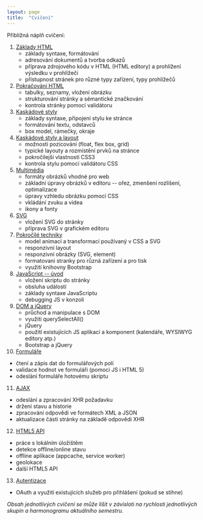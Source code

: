 ```yaml
---
layout: page
title:  "Cvičení"
---
```


Přibližná náplň cvičení:

1. [Základy HTML](https://github.com/4iz268/cviceni/tree/master/01-html-uvod/)
   * základy syntaxe, formátování
   * adresování dokumentů a tvorba odkazů
   * příprava zdrojového kódu v HTML (HTML editory) a prohlížení výsledku v prohlížeči
   * přístupnost stránek pro různé typy zařízení, typy prohlížečů
2. [Pokračování HTML](https://github.com/4iz268/cviceni/tree/master/02-html-pokracovani/)
   * tabulky, seznamy, vložení obrázku
   * strukturování stránky a sémantické značkování
   * kontrola stránky pomocí validátoru
3. [Kaskádové styly](https://github.com/4iz268/cviceni/tree/master/03-css-uvod/)
   * základy syntaxe, připojení stylu ke stránce
   * formátování textu, odstavců
   * box model, rámečky, okraje
4. [Kaskádové styly a layout](https://github.com/4iz268/cviceni/tree/master/04-css-layout/)
   * možnosti pozicování (float, flex box, grid)
   * typické layouty a rozmístění prvků na stránce
   * pokročilejší vlastnosti CSS3
   * kontrola stylu pomocí validátoru CSS
5. [Multimédia](https://github.com/4iz268/cviceni/tree/master/05-multimedia/)
   * formáty obrázků vhodné pro web
   * základní úpravy obrázků v editoru -- ořez, zmenšení rozlišení, optimalizace
   * úpravy vzhledu obrázku pomocí CSS
   * vkládání zvuku a videa
   * ikony a fonty
6. [SVG](https://github.com/4iz268/cviceni/tree/master/06-svg/)
   * vložení SVG do stránky
   * příprava SVG v grafickém editoru
7. [Pokročilé techniky](https://github.com/4iz268/cviceni/tree/master/07-pokrocile-techniky/)
   * model animací a transformací používaný v CSS a SVG
   * responzivní layout
   * responzivní obrázky (SVG, <picture> element)
   * formatovani stranky pro různá zařízení a pro tisk
   * využití knihovny Bootstrap
8. [JavaScript -- úvod](https://github.com/4iz268/cviceni/tree/master/08-js-uvod/)
   * vložení skriptu do stránky
   * obsluha událostí
   * základy syntaxe JavaScriptu
   * debugging JS v konzoli
9. [DOM a jQuery](https://github.com/4iz268/cviceni/tree/master/09-dom-jquery/)
   * průchod a manipulace s DOM
   * využití querySelectAll()
   * jQuery
   * použití existujících JS aplikací a komponent (kalendáře, WYSIWYG editory atp.)
   * Bootstrap a jQuery
10. [Formuláře](https://github.com/4iz268/cviceni/tree/master/10-formulare/)
   * čtení a zápis dat do formulářových polí
   * validace hodnot ve formuláři (pomoci JS i HTML 5)
   * odeslání formuláře hotovému skriptu
11. [AJAX](https://github.com/4iz268/cviceni/tree/master/11-ajax/)
   * odeslání a zpracování XHR požadavku
   * držení stavu a historie
   * zpracování odpovědi ve formátech XML a JSON
   * aktualizace části stránky na základě odpovědi XHR
12. [HTML5 API](https://github.com/4iz268/cviceni/tree/master/12-api/)
   * práce s lokálním úložištěm
   * detekce offline/online stavu
   * offline aplikace (appcache, service worker)
   * geolokace
   * další HTML5 API
13. [Autentizace](https://github.com/4iz268/cviceni/tree/master/13-autentizace/)
   * OAuth a využití existujících služeb pro přihlášení (pokud se stihne)   

*Obsah jednotlivých cvičení se může lišit v závisloti na rychlosti jednotlivých skupin a harmonogramu aktuálního semestru.*
